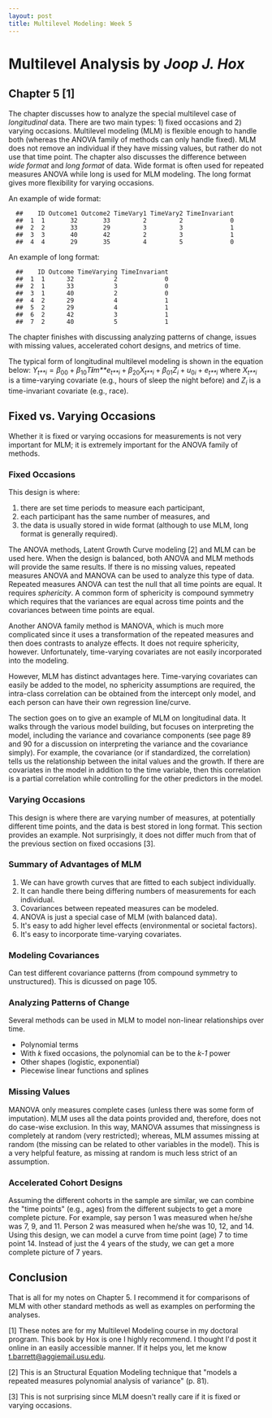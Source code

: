 ```yaml
---
layout: post
title: Multilevel Modeling: Week 5
---
```


Multilevel Analysis by *Joop J. Hox*
====================================

Chapter 5 [1]
-------------

The chapter discusses how to analyze the special multilevel case of
*longitudinal* data. There are two main types: 1) fixed occasions and 2)
varying occasions. Multilevel modeling (MLM) is flexible enough to
handle both (whereas the ANOVA family of methods can only handle fixed).
MLM does not remove an individual if they have missing values, but
rather do not use that time point. The chapter also discusses the
difference between *wide format* and *long format* of data. Wide format
is often used for repeated measures ANOVA while long is used for MLM
modeling. The long format gives more flexibility for varying occasions.

An example of wide format:

      ##    ID Outcome1 Outcome2 TimeVary1 TimeVary2 TimeInvariant
      ##  1  1       32       33         2         2             0
      ##  2  2       33       29         3         3             1
      ##  3  3       40       42         2         3             1
      ##  4  4       29       35         4         5             0

An example of long format:

      ##    ID Outcome TimeVarying TimeInvariant
      ##  1  1      32           2             0
      ##  2  1      33           3             0
      ##  3  1      40           2             0
      ##  4  2      29           4             1
      ##  5  2      29           4             1
      ##  6  2      42           3             1
      ##  7  2      40           5             1

The chapter finishes with discussing analyzing patterns of change,
issues with missing values, accelerated cohort designs, and metrics of
time.

The typical form of longitudinal multilevel modeling is shown in the
equation below:
*Y*<sub>*t**i*</sub> = *β*<sub>00</sub> + *β*<sub>10</sub>*T**i**m**e*<sub>*t**i*</sub> + *β*<sub>20</sub>*X*<sub>*t**i*</sub> + *β*<sub>01</sub>*Z*<sub>*i*</sub> + *u*<sub>0*i*</sub> + *e*<sub>*t**i*</sub>
 where *X*<sub>*t**i*</sub> is a time-varying covariate (e.g., hours of
sleep the night before) and *Z*<sub>*i*</sub> is a time-invariant
covariate (e.g., race).

Fixed vs. Varying Occasions
---------------------------

Whether it is fixed or varying occasions for measurements is not very
important for MLM; it is extremely important for the ANOVA family of
methods.

### Fixed Occasions

This design is where:

1.  there are set time periods to measure each participant,
2.  each participant has the same number of measures, and
3.  the data is usually stored in wide format (although to use MLM, long
    format is generally required).

The ANOVA methods, Latent Growth Curve modeling [2] and MLM can be used
here. When the design is balanced, both ANOVA and MLM methods will
provide the same results. If there is no missing values, repeated
measures ANOVA and MANOVA can be used to analyze this type of data.
Repeated measures ANOVA can test the null that all time points are
equal. It requires *sphericity*. A common form of sphericity is compound
symmetry which requires that the variances are equal across time points
and the covariances between time points are equal.

Another ANOVA family method is MANOVA, which is much more complicated
since it uses a transformation of the repeated measures and then does
contrasts to analyze effects. It does not require sphericity, however.
Unfortunately, time-varying covariates are not easily incorporated into
the modeling.

However, MLM has distinct advantages here. Time-varying covariates can
easily be added to the model, no sphericity assumptions are required,
the intra-class correlation can be obtained from the intercept only
model, and each person can have their own regression line/curve.

The section goes on to give an example of MLM on longitudinal data. It
walks through the various model building, but focuses on interpreting
the model, including the variance and covariance components (see page 89
and 90 for a discussion on interpreting the variance and the covariance
simply). For example, the covariance (or if standardized, the
correlation) tells us the relationship between the inital values and the
growth. If there are covariates in the model in addition to the time
variable, then this correlation is a partial correlation while
controlling for the other predictors in the model.

### Varying Occasions

This design is where there are varying number of measures, at
potentially different time points, and the data is best stored in long
format. This section provides an example. Not surprisingly, it does not
differ much from that of the previous section on fixed occasions [3].

### Summary of Advantages of MLM

1.  We can have growth curves that are fitted to each
    subject individually.
2.  It can handle there being differing numbers of measurements for
    each individual.
3.  Covariances between repeated measures can be modeled.
4.  ANOVA is just a special case of MLM (with balanced data).
5.  It's easy to add higher level effects (environmental or
    societal factors).
6.  It's easy to incorporate time-varying covariates.

### Modeling Covariances

Can test different covariance patterns (from compound symmetry to
unstructured). This is dicussed on page 105.

### Analyzing Patterns of Change

Several methods can be used in MLM to model non-linear relationships
over time.

-   Polynomial terms
-   With *k* fixed occasions, the polynomial can be to the *k-1* power
-   Other shapes (logistic, exponential)
-   Piecewise linear functions and splines

### Missing Values

MANOVA only measures complete cases (unless there was some form of
imputation). MLM uses all the data points provided and, therefore, does
not do case-wise exclusion. In this way, MANOVA assumes that missingness
is completely at random (very restricted); whereas, MLM assumes missing
at random (the missing can be related to other variables in the model).
This is a very helpful feature, as missing at random is much less strict
of an assumption.

### Accelerated Cohort Designs

Assuming the different cohorts in the sample are similar, we can combine
the "time points" (e.g., ages) from the different subjects to get a more
complete picture. For example, say person 1 was measured when he/she was
7, 9, and 11. Person 2 was measured when he/she was 10, 12, and 14.
Using this design, we can model a curve from time point (age) 7 to time
point 14. Instead of just the 4 years of the study, we can get a more
complete picture of 7 years.

Conclusion
----------

That is all for my notes on Chapter 5. I recommend it for comparisons of
MLM with other standard methods as well as examples on performing the
analyses.

[1] These notes are for my Multilevel Modeling course in my doctoral
program. This book by Hox is one I highly recommend. I thought I'd post
it online in an easily accessible manner. If it helps you, let me know
<t.barrett@aggiemail.usu.edu>.

[2] This is an Structural Equation Modeling technique that "models a
repeated measures polynomial analysis of variance" (p. 81).

[3] This is not surprising since MLM doesn't really care if it is fixed
or varying occasions.
